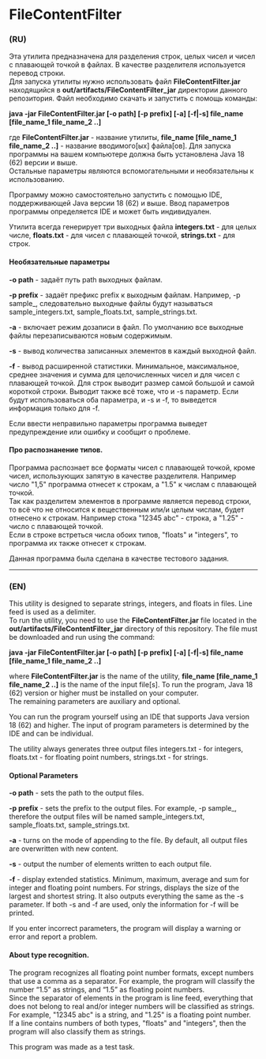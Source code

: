 # FileContentFilter
### (RU)
Эта утилита предназначена для разделения строк, целых чисел и чисел с плавающей точкой в файлах. В качестве разделителя используется перевод строки.  
Для запуска утилиты нужно использовать файл __FileContentFilter.jar__ находящийся в __out/artifacts/FileContentFilter_jar__ директории данного репозитория. Файл необходимо скачать и запустить с помощь команды:

__java -jar FileContentFilter.jar [-o path] [-p prefix] [-a] [-f|-s] file_name [file_name_1 file_name_2 ..]__

где __FileContentFilter.jar__ - название утилиты,  __file_name [file_name_1 file_name_2 ..]__ - название вводимого[ых] файла[ов]. Для запуска программы на вашем компьютере должна быть установлена Java 18 (62) версии и выше.  
Остальные параметры являются вспомогательными и необязательны к использованию.

Программу можно самостоятельно запустить с помощью IDE, поддерживающей Java версии 18 (62) и выше. Ввод параметров программы определяется IDE и может быть индивидуален.

Утилита всегда генерирует три выходных файла __integers.txt__ - для целых числе, __floats.txt__ - для чисел с плавающей точкой, __strings.txt__ - для строк.

#### Необязательные параметры

__-o path__ - задаёт путь path выходных файлам.  

__-p prefix__ - задаёт префикс prefix к выходным файлам. Например, -p sample_, следовательно выходные файлы будут называться sample_integers.txt, sample_floats.txt, sample_strings.txt.  

__-a__ - включает режим дозаписи в файл. По умолчанию все выходные файлы перезаписываются новым содержимым.  

__-s__ - вывод количества записанных элементов в каждый выходной файл.  

__-f__ - вывод расширенной статистики. Минимальное, максимальное, среднее значения и сумма для целочисленных чисел и для чисел с плавающей точкой. Для строк выводит размер самой большой и самой короткой строки. Выводит также всё тоже, что и -s параметр. Если будут использоваться оба параметра, и -s и -f, то выведется информация только для -f.  

Если ввести неправильно параметры программа выведет предупреждение или ошибку и сообщит о проблеме.  

#### Про распознанение типов.
Программа распознает все форматы чисел с плавающей точкой, кроме чисел, использующих запятую в качестве разделителя. Например число "1,5" программа отнесет к строкам, а "1.5" к числам с плавающей точкой.  
Так как разделитем элементов в программе является перевод строки, то всё что не относится к вещественным или/и целым числам, будет отнесено к строкам. 
Например стока "12345 abc" - строка, а "1.25" - число с плавающей точкой.   
Если в строке встреться числа обоих типов, "floats" и "integers", то программа их также отнесет к строкам.  

Данная программа была сделана в качестве тестового задания.  

--- 
### (EN)
This utility is designed to separate strings, integers, and floats in files. Line feed is used as a delimiter.  
To run the utility, you need to use the __FileContentFilter.jar__ file located in the __out/artifacts/FileContentFilter_jar__ directory of this repository. The file must be downloaded and run using the command:

__java -jar FileContentFilter.jar [-o path] [-p prefix] [-a] [-f|-s] file_name [file_name_1 file_name_2 ..]__

where __FileContentFilter.jar__ is the name of the utility, __file_name [file_name_1 file_name_2 ..]__ is the name of the input file[s]. To run the program, Java 18 (62) version or higher must be installed on your computer.  
The remaining parameters are auxiliary and optional.  

You can run the program yourself using an IDE that supports Java version 18 (62) and higher. The input of program parameters is determined by the IDE and can be individual.  

The utility always generates three output files integers.txt - for integers, floats.txt - for floating point numbers, strings.txt - for strings.  

#### Optional Parameters

__-o path__ - sets the path to the output files.  

__-p prefix__ - sets the prefix to the output files. For example, -p sample_, therefore the output files will be named sample_integers.txt, sample_floats.txt, sample_strings.txt.  

__-a__ - turns on the mode of appending to the file. By default, all output files are overwritten with new content.  

__-s__ - output the number of elements written to each output file.  

__-f__ - display extended statistics. Minimum, maximum, average and sum for integer and floating point numbers. For strings, displays the size of the largest and shortest string. It also outputs everything the same as the -s parameter. If both -s and -f are used, only the information for -f will be printed.  

If you enter incorrect parameters, the program will display a warning or error and report a problem.  

#### About type recognition.
The program recognizes all floating point number formats, except numbers that use a comma as a separator. For example, the program will classify the number “1.5” as strings, and “1.5” as floating point numbers.  
Since the separator of elements in the program is line feed, everything that does not belong to real and/or integer numbers will be classified as strings.
For example, "12345 abc" is a string, and "1.25" is a floating point number.  
If a line contains numbers of both types, "floats" and "integers", then the program will also classify them as strings.  

This program was made as a test task.  
